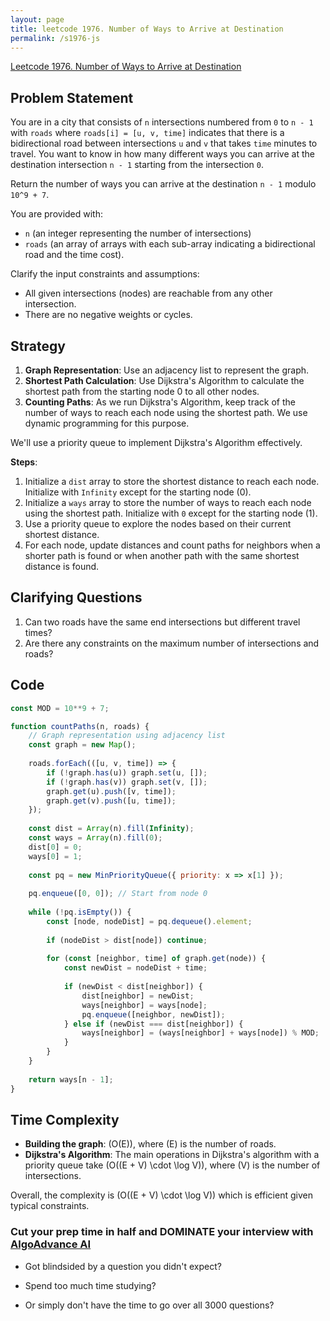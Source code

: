```yaml
---
layout: page
title: leetcode 1976. Number of Ways to Arrive at Destination
permalink: /s1976-js
---
```

[Leetcode 1976. Number of Ways to Arrive at Destination](https://algoadvance.github.io/algoadvance/l1976)
## Problem Statement

You are in a city that consists of `n` intersections numbered from `0` to `n - 1` with `roads` where `roads[i] = [u, v, time]` indicates that there is a bidirectional road between intersections `u` and `v` that takes `time` minutes to travel. You want to know in how many different ways you can arrive at the destination intersection `n - 1` starting from the intersection `0`. 

Return the number of ways you can arrive at the destination `n - 1` modulo `10^9 + 7`.

You are provided with:

- `n` (an integer representing the number of intersections)
- `roads` (an array of arrays with each sub-array indicating a bidirectional road and the time cost).

Clarify the input constraints and assumptions:

- All given intersections (nodes) are reachable from any other intersection.
- There are no negative weights or cycles.

## Strategy

1. **Graph Representation**: Use an adjacency list to represent the graph.
2. **Shortest Path Calculation**: Use Dijkstra's Algorithm to calculate the shortest path from the starting node 0 to all other nodes.
3. **Counting Paths**: As we run Dijkstra's Algorithm, keep track of the number of ways to reach each node using the shortest path. We use dynamic programming for this purpose.

We'll use a priority queue to implement Dijkstra's Algorithm effectively.

**Steps**:

1. Initialize a `dist` array to store the shortest distance to reach each node. Initialize with `Infinity` except for the starting node (0).
2. Initialize a `ways` array to store the number of ways to reach each node using the shortest path. Initialize with `0` except for the starting node (1).
3. Use a priority queue to explore the nodes based on their current shortest distance.
4. For each node, update distances and count paths for neighbors when a shorter path is found or when another path with the same shortest distance is found.

## Clarifying Questions

1. Can two roads have the same end intersections but different travel times?
2. Are there any constraints on the maximum number of intersections and roads?

## Code

```javascript
const MOD = 10**9 + 7;

function countPaths(n, roads) {
    // Graph representation using adjacency list
    const graph = new Map();
    
    roads.forEach(([u, v, time]) => {
        if (!graph.has(u)) graph.set(u, []);
        if (!graph.has(v)) graph.set(v, []);
        graph.get(u).push([v, time]);
        graph.get(v).push([u, time]);
    });
    
    const dist = Array(n).fill(Infinity);
    const ways = Array(n).fill(0);
    dist[0] = 0;
    ways[0] = 1;
    
    const pq = new MinPriorityQueue({ priority: x => x[1] });
    
    pq.enqueue([0, 0]); // Start from node 0
    
    while (!pq.isEmpty()) {
        const [node, nodeDist] = pq.dequeue().element;
        
        if (nodeDist > dist[node]) continue;
        
        for (const [neighbor, time] of graph.get(node)) {
            const newDist = nodeDist + time;
            
            if (newDist < dist[neighbor]) {
                dist[neighbor] = newDist;
                ways[neighbor] = ways[node];
                pq.enqueue([neighbor, newDist]);
            } else if (newDist === dist[neighbor]) {
                ways[neighbor] = (ways[neighbor] + ways[node]) % MOD;
            }
        }
    }
    
    return ways[n - 1];
}
```

## Time Complexity

- **Building the graph**: \(O(E)\), where \(E\) is the number of roads.
- **Dijkstra's Algorithm**: The main operations in Dijkstra's algorithm with a priority queue take \(O((E + V) \cdot \log V)\), where \(V\) is the number of intersections.

Overall, the complexity is \(O((E + V) \cdot \log V)\) which is efficient given typical constraints.


### Cut your prep time in half and DOMINATE your interview with [AlgoAdvance AI](https://algoAdvance.com)

- Got blindsided by a question you didn't expect?

- Spend too much time studying?

- Or simply don't have the time to go over all 3000 questions?

